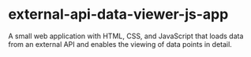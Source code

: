# external-api-data-viewer-js-app
 A small web application with HTML, CSS, and JavaScript that loads data from an external API and enables the viewing of data points in detail.
